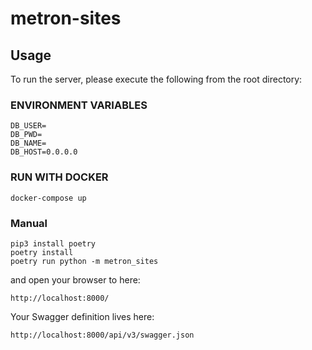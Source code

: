 # metron-sites

## Usage
To run the server, please execute the following from the root directory:

### ENVIRONMENT VARIABLES
```shell
DB_USER=
DB_PWD=
DB_NAME=
DB_HOST=0.0.0.0
```

### RUN WITH DOCKER
```shell
docker-compose up
```

### Manual
```
pip3 install poetry
poetry install
poetry run python -m metron_sites
```

and open your browser to here:

```
http://localhost:8000/
```

Your Swagger definition lives here:

```
http://localhost:8000/api/v3/swagger.json
```
